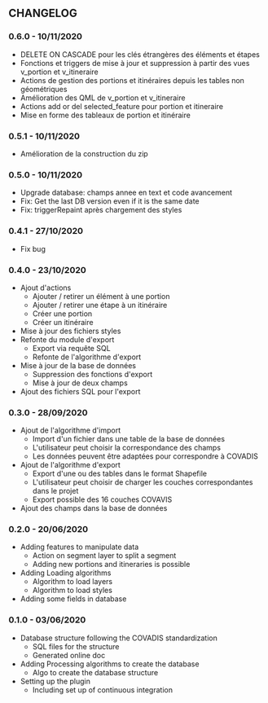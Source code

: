 ## CHANGELOG

### 0.6.0 - 10/11/2020

* DELETE ON CASCADE pour les clés étrangères des éléments et étapes
* Fonctions et triggers de mise à jour et suppression à partir des vues v_portion et v_itineraire
* Actions de gestion des portions et itinéraires depuis les tables non géométriques
* Amélioration des QML de v_portion et v_itineraire
* Actions add or del selected_feature pour portion et itineraire
* Mise en forme des tableaux de portion et itinéraire

### 0.5.1 - 10/11/2020

* Amélioration de la construction du zip

### 0.5.0 - 10/11/2020

* Upgrade database: champs annee en text et code avancement
* Fix: Get the last DB version even if it is the same date
* Fix: triggerRepaint après chargement des styles

### 0.4.1 - 27/10/2020

* Fix bug

### 0.4.0 - 23/10/2020

* Ajout d'actions
  * Ajouter / retirer un élément à une portion
  * Ajouter / retirer une étape à un itinéraire
  * Créer une portion
  * Créer un itinéraire
* Mise à jour des fichiers styles
* Refonte du module d'export
  * Export via requête SQL
  * Refonte de l'algorithme d'export
* Mise à jour de la base de données
  * Suppression des fonctions d'export
  * Mise à jour de deux champs
* Ajout des fichiers SQL pour l'export

### 0.3.0 - 28/09/2020

* Ajout de l'algorithme d'import
  * Import d'un fichier dans une table de la base de données
  * L'utilisateur peut choisir la correspondance des champs
  * Les données peuvent être adaptées pour correspondre à COVADIS
* Ajout de l'algorithme d'export
  * Export d'une ou des tables dans le format Shapefile
  * L'utilisateur peut choisir de charger les couches correspondantes dans le projet
  * Export possible des 16 couches COVAVIS
* Ajout des champs dans la base de données

### 0.2.0 - 20/06/2020

* Adding features to manipulate data
  * Action on segment layer to split a segment
  * Adding new portions and itineraries is possible
* Adding Loading algorithms
  * Algorithm to load layers
  * Algorithm to load styles
* Adding some fields in database

### 0.1.0 - 03/06/2020

* Database structure following the COVADIS standardization
  * SQL files for the structure
  * Generated online doc
* Adding Processing algorithms to create the database
  * Algo to create the database structure
* Setting up the plugin
  * Including set up of continuous integration

###
